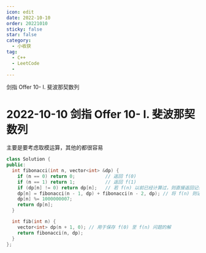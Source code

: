 ```yaml
---
icon: edit
date: 2022-10-10
order: 20221010
sticky: false
star: false
category:
  - 小收获
tag:
  - C++
  - LeetCode
  - 
---
```


剑指 Offer 10- I. 斐波那契数列

<!-- more -->

# 2022-10-10 剑指 Offer 10- I. 斐波那契数列

主要是要考虑取模运算，其他的都很容易

```cpp
class Solution {
public:
  int fibonacci(int n, vector<int> &dp) {
    if (n == 0) return 0;           // 返回 f(0)
    if (n == 1) return 1;           // 返回 f(1)
    if (dp[n] != 0) return dp[n];   // 若 f(n) 以前已经计算过，则直接返回记录的解
    dp[n] = fibonacci(n - 1, dp) + fibonacci(n - 2, dp); // 将 f(n) 则记录至 dp
    dp[n] %= 1000000007;
    return dp[n];
  }

  int fib(int n) {
    vector<int> dp(n + 1, 0); // 用于保存 f(0) 至 f(n) 问题的解
    return fibonacci(n, dp);
  }
};
```